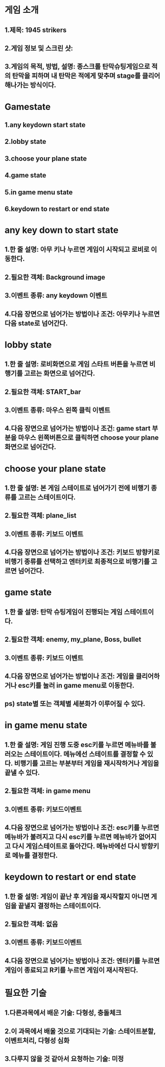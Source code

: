 # 게임 소개
## 1.제목: 1945 strikers
## 2.게임 정보 및 스크린 샷:
## 3.게임의 목적, 방법, 설명: 종스크롤 탄막슈팅게임으로 적의 탄막을 피하며 내 탄막은 적에게 맞추며 stage를 클리어해나가는 방식이다.
# Gamestate
## 1.any keydown start state
## 2.lobby state
## 3.choose your plane state
## 4.game state
## 5.in game menu state
## 6.keydown to restart or end state
# any key down to start state
## 1.한 줄 설명: 아무 키나 누르면 게임이 시작되고 로비로 이동한다.
## 2.필요한 객체: Background image
## 3.이벤트 종류: any keydown 이벤트
## 4.다음 장면으로 넘어가는 방법이나 조건: 아무키나 누르면 다음 state로 넘어간다.
# lobby state
## 1.한 줄 설명: 로비화면으로 게임 스타트 버튼을 누르면 비행기를 고르는 화면으로 넘어간다.
## 2.필요한 객체: START_bar
## 3.이벤트 종류: 마우스 왼쪽 클릭 이벤트
## 4.다음 장면으로 넘어가는 방법이나 조건: game start 부분을 마우스 왼쪽버튼으로 클릭하면 choose your plane화면으로 넘어간다.
# choose your plane state
## 1.한 줄 설명: 본 게임 스테이트로 넘어가기 전에 비행기 종류를 고르는 스테이트이다.
## 2.필요한 객체: plane_list 
## 3.이벤트 종류: 키보드 이벤트
## 4.다음 장면으로 넘어가는 방법이나 조건: 키보드 방향키로 비행기 종류를 선택하고 엔터키로 최종적으로 비행기를 고르면 넘어간다.
# game state
## 1.한 줄 설명: 탄막 슈팅게임이 진행되는 게임 스테이트이다.
## 2.필요한 객체: enemy, my_plane, Boss, bullet
## 3.이벤트 종류: 키보드 이벤트
## 4.다음 장면으로 넘어가는 방법이나 조건: 게임을 클리어하거나 esc키를 눌러 in game menu로 이동한다.
## ps) state별 또는 객체별 세분화가 이루어질 수 있다.
# in game menu state
## 1.한 줄 설명: 게임 진행 도중 esc키를 누르면 메뉴바를 불러오는 스테이트이다. 메뉴에선 스테이트를 결정할 수 있다. 비행기를 고르는 부분부터 게임을 재시작하거나 게임을 끝낼 수 있다.
## 2.필요한 객체: in game menu
## 3.이벤트 종류: 키보드이벤트
## 4.다음 장면으로 넘어가는 방법이나 조건: esc키를 누르면 메뉴바가 불려지고 다시 esc키를 누르면 메뉴바가 없어지고 다시 게임스테이트로 돌아간다. 메뉴바에선 다시 방향키로 메뉴를 결정한다.
# keydown to restart or end state
## 1.한 줄 설명: 게임이 끝난 후 게임을 재시작할지 아니면 게임을 끝낼지 결정하는 스테이트이다.
## 2.필요한 객체: 없음
## 3.이벤트 종류: 키보드이벤트
## 4.다음 장면으로 넘어가는 방법이나 조건: 엔터키를 누르면 게임이 종료되고 R키를 누르면 게임이 재시작된다.
# 필요한 기술
## 1.다른과목에서 배운 기술: 다형성, 충돌체크
## 2.이 과목에서 배울 것으로 기대되는 기술: 스테이트분할, 이벤트처리, 다형성 심화
## 3.다루지 않을 것 같아서 요청하는 기술: 미정
